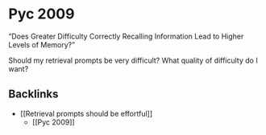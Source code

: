 # Pyc 2009
“Does Greater Difficulty Correctly Recalling Information Lead to Higher Levels of Memory?”

Should my retrieval prompts be very difficult? What quality of difficulty do I want?

## Backlinks
* [[Retrieval prompts should be effortful]]
	* [[Pyc 2009]]

<!-- #readable -->

<!-- {BearID:88CA5928-0019-4D6D-A840-02DFEDD3EB9B-471-000000C203DC7486} -->
